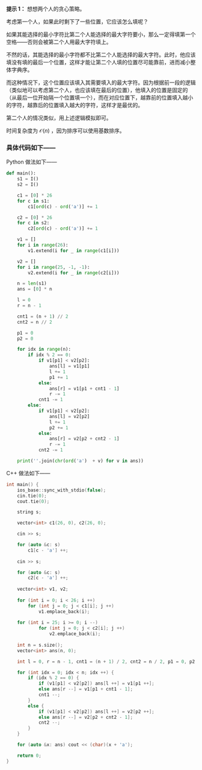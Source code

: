 **提示 1：** 想想两个人的贪心策略。

考虑第一个人，如果此时剩下了一些位置，它应该怎么填呢？

如果其能选择的最小字符比第二个人能选择的最大字符要小，那么一定得填第一个空格——否则会被第二个人用最大字符填上。

不然的话，其能选择的最小字符都不比第二个人能选择的最大字符。此时，他应该填没有填的最后一个位置，这样才能让第二个人填的位置尽可能靠前，进而减小整体字典序。

而这种情况下，这个位置应该填入其需要填入的最大字符。因为根据前一段的逻辑（类似地可以考虑第二个人，也应该填在最后的位置），他填入的位置是固定的（从最后一位开始隔一个位置填一个），而在对应位置下，越靠前的位置填入越小的字符，越靠后的位置填入越大的字符，这样才是最优的。

第二个人的情况类似，用上述逻辑模拟即可。

时间复杂度为 $\mathcal{O}(n)$ ，因为排序可以使用基数排序。

### 具体代码如下——

Python 做法如下——

```Python []
def main():
    s1 = I()
    s2 = I()

    c1 = [0] * 26
    for c in s1:
        c1[ord(c) - ord('a')] += 1

    c2 = [0] * 26
    for c in s2:
        c2[ord(c) - ord('a')] += 1

    v1 = []
    for i in range(26):
        v1.extend(i for _ in range(c1[i]))

    v2 = []
    for i in range(25, -1, -1):
        v2.extend(i for _ in range(c2[i]))

    n = len(s1)
    ans = [0] * n

    l = 0
    r = n - 1

    cnt1 = (n + 1) // 2
    cnt2 = n // 2

    p1 = 0
    p2 = 0

    for idx in range(n):
        if idx % 2 == 0:
            if v1[p1] < v2[p2]:
                ans[l] = v1[p1]
                l += 1
                p1 += 1
            else:
                ans[r] = v1[p1 + cnt1 - 1]
                r -= 1
            cnt1 -= 1
        else:
            if v1[p1] < v2[p2]:
                ans[l] = v2[p2]
                l += 1
                p2 += 1
            else:
                ans[r] = v2[p2 + cnt2 - 1]
                r -= 1
            cnt2 -= 1

    print(''.join(chr(ord('a')  + v) for v in ans))
```

C++ 做法如下——

```cpp []
int main() {
    ios_base::sync_with_stdio(false);
    cin.tie(0);
    cout.tie(0);

    string s;

    vector<int> c1(26, 0), c2(26, 0);

    cin >> s;

    for (auto &c: s)
        c1[c - 'a'] ++;
    
    cin >> s;

    for (auto &c: s)
        c2[c - 'a'] ++;
    
    vector<int> v1, v2;
    
    for (int i = 0; i < 26; i ++)
        for (int j = 0; j < c1[i]; j ++)
            v1.emplace_back(i);
    
    for (int i = 25; i >= 0; i --)
            for (int j = 0; j < c2[i]; j ++)
                v2.emplace_back(i);
    
    int n = s.size();
    vector<int> ans(n, 0);

    int l = 0, r = n - 1, cnt1 = (n + 1) / 2, cnt2 = n / 2, p1 = 0, p2 = 0;

    for (int idx = 0; idx < n; idx ++) {
        if (idx % 2 == 0) {
            if (v1[p1] < v2[p2]) ans[l ++] = v1[p1 ++];
            else ans[r --] = v1[p1 + cnt1 - 1];
            cnt1 --;
        }
        else {
            if (v1[p1] < v2[p2]) ans[l ++] = v2[p2 ++];
            else ans[r --] = v2[p2 + cnt2 - 1];
            cnt2 --;
        }
    }

    for (auto &x: ans) cout << (char)(x + 'a');

    return 0;
}
```